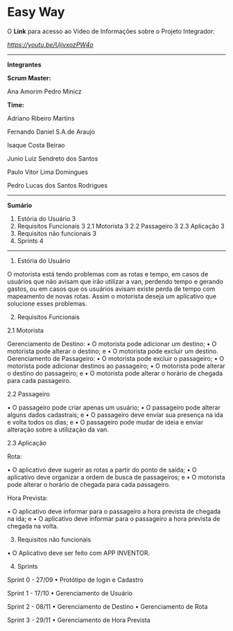# Easy Way

O **Link** para acesso ao Vídeo de Informações sobre o Projeto Integrador:

_https://youtu.be/UjivxozPW4o_


____________________________________________________________________________


**Integrantes**

**Scrum Master:**


Ana Amorim
Pedro Minicz

**Time:**

Adriano Ribeiro Martins

Fernando Daniel S.A.de Araujo

Isaque Costa Beirao

Junio Luiz Sendreto dos Santos

Paulo Vitor Lima Domingues

Pedro Lucas dos Santos Rodrigues

_______________________________
**Sumário**

1.	Estória do Usuário	3
2.	Requisitos Funcionais	3
2.1 Motorista	3
2.2 Passageiro	3
2.3 Aplicação	3
3.	Requisitos não funcionais	3
4.	Sprints	4
__________________



1.  Estória do Usuário

O motorista está tendo problemas com as rotas e tempo, em casos de usuários que não avisam que irão utilizar a van, perdendo tempo e gerando gastos, ou em casos que os usuários avisam existe perda de tempo com mapeamento de novas rotas. Assim o motorista deseja um aplicativo que solucione esses problemas.

2.	Requisitos Funcionais

2.1 Motorista

Gerenciamento de Destino:
•	O motorista pode adicionar um destino;
•	O motorista pode alterar o destino; e
•	O motorista pode excluir um destino.
Gerenciamento de Passageiro:
•	O motorista pode excluir o passageiro;
•	O motorista pode adicionar destinos ao passageiro;
•	O motorista pode alterar o destino do passageiro; e
•	O motorista pode alterar o horário de chegada para cada passageiro.

2.2 Passageiro

•	O passageiro pode criar apenas um usuário;
•	O passageiro pode alterar alguns dados cadastrais; e
•	O passageiro deve enviar sua presença na ida e volta todos os dias; e
•	O passageiro pode mudar de ideia e enviar alteração sobre a utilização da van.

2.3 Aplicação

Rota:

•	O aplicativo deve sugerir as rotas a partir do ponto de saída;
•	O aplicativo deve organizar a ordem de busca de passageiros; e
•	O motorista pode alterar o horário de chegada para cada passageiro.

Hora Prevista:

•	O aplicativo deve informar para o passageiro a hora prevista de chegada na ida; e
•	O aplicativo deve informar para o passageiro a hora prevista de chegada na volta.

3.	Requisitos não funcionais

•	O Aplicativo deve ser feito com APP INVENTOR.

4.	Sprints

Sprint 0 - 27/09
•	Protótipo de login e Cadastro

Sprint 1 - 17/10
•	Gerenciamento de Usuário

Sprint 2 - 08/11
•	Gerenciamento de Destino 
•	Gerenciamento de Rota 

Sprint 3 - 29/11
•	Gerenciamento de Hora Prevista
